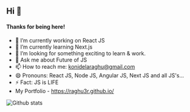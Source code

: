 ## Hi 👋
#### Thanks for being here!

- 🔭 I’m currently working on React JS
- 🌱 I’m currently learning Next.js
- 👯 I’m looking for something exciting to learn & work.
- 💬 Ask me about Future of JS
- 📫 How to reach me: konidelaraghu@gmail.com
- 😄 Pronouns: React JS, Node JS, Angular JS, Next JS and all JS's...
- ⚡ Fact: JS is LIFE
- My Portfolio - https://raghu3r.github.io/ 


![Github stats](https://github-readme-stats.vercel.app/api?username=raghu3r)
